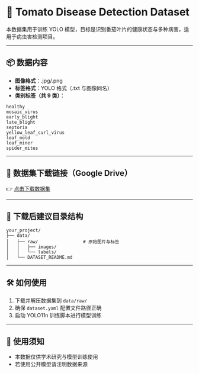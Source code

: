 # 🍅 Tomato Disease Detection Dataset

本数据集用于训练 YOLO 模型，目标是识别番茄叶片的健康状态与多种病害，适用于病虫害检测项目。

---

## 📦 数据内容

- **图像格式**：.jpg/.png
- **标签格式**：YOLO 格式（.txt 与图像同名）
- **类别标签（共 9 类）**：

```
healthy  
mosaic_virus  
early_blight  
late_blight  
septoria  
yellow_leaf_curl_virus  
leaf_mold  
leaf_miner  
spider_mites
```

---

## 🔗 数据集下载链接（Google Drive）

👉 [点击下载数据集](https://drive.google.com/drive/folders/1zkkdd96aSNLfui1OQENY5ynQTnDdi8kE?usp=drive_link)

---

## 📂 下载后建议目录结构

```
your_project/
├── data/
│   ├── raw/                 # 原始图片与标签
│   │   ├── images/
│   │   └── labels/
│   └── DATASET_README.md
```

---

## 🛠 如何使用

1. 下载并解压数据集到 `data/raw/`
2. 确保 `dataset.yaml` 配置文件路径正确
3. 启动 YOLO11n 训练脚本进行模型训练

---

## 📜 使用须知

- 本数据仅供学术研究与模型训练使用
- 若使用公开模型请注明数据来源
